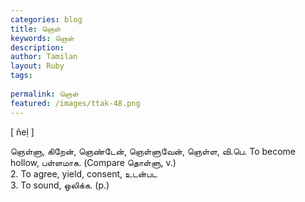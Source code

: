 ```yaml
---
categories: blog
title: ஞெள்
keywords: ஞெள்
description: 
author: Tamilan
layout: Ruby
tags: 
 
permalink: ஞெள்
featured: /images/ttak-48.png
---
```

  
[ ñeḷ ]  
  
ஞெள்ளு, கிறேன், ஞெண்டேன், ஞெள்ளுவேன், ஞெள்ள, வி.பெ. To become hollow, பள்ளமாக. (Compare தொள்ளு, v.)  
2. To agree, yield, consent, உடன்பட  
3. To sound, ஒலிக்க. (p.)